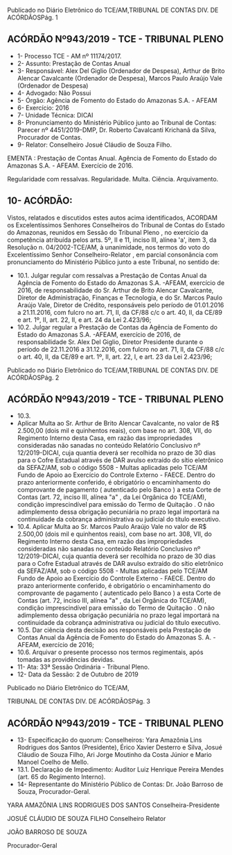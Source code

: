 Publicado  no  Diário  Eletrônico do TCE/AM,TRIBUNAL DE CONTAS DIV. DE ACÓRDÃOSPág. 1

## ACÓRDÃO Nº943/2019 - TCE - TRIBUNAL PLENO

- 1- Processo TCE - AM nº 11174/2017.
- 2- Assunto: Prestação de Contas Anual
- 3- Responsável: Alex  Del  Giglio  (Ordenador  de  Despesa),  Arthur  de  Brito  Alencar Cavalcante  (Ordenador  de  Despesa),  Marcos  Paulo  Araújo  Vale  (Ordenador  de Despesa)
- 4- Advogado: Não Possui
- 5- Órgão: Agência de Fomento do Estado do Amazonas S.A. - AFEAM
- 6- Exercício: 2016
- 7- Unidade Técnica: DICAI
- 8- Pronunciamento  do  Ministério  Público  junto  ao  Tribunal  de  Contas: Parecer  nº 4451/2019-DMP, Dr. Roberto Cavalcanti Krichanã da Silva, Procurador de Contas.
- 9- Relator: Conselheiro Josué Cláudio de Souza Filho.

EMENTA :  Prestação  de  Contas  Anual.  Agência  de Fomento  do  Estado  do  Amazonas  S.A.  -  AFEAM. Exercício de 2016.

Regularidade  com  ressalvas.  Regularidade.  Multa. Ciência. Arquivamento.

## 10-  ACÓRDÃO:

Vistos, relatados e discutidos estes autos acima identificados, ACORDAM os Excelentíssimos Senhores Conselheiros do Tribunal de Contas do Estado do Amazonas, reunidos em Sessão do Tribunal Pleno , no exercício da competência atribuída pelos arts. 5º, II e 11, inciso III, alínea 'a', item 3, da Resolução n. 04/2002-TCE/AM, à unanimidade, nos termos do voto do Excelentíssimo Senhor Conselheiro-Relator , em parcial consonância com pronunciamento do Ministério Público junto a este Tribunal, no sentido de:

- 10.1. Julgar regular com ressalvas a Prestação de Contas Anual da Agência de Fomento do Estado do Amazonas S.A. -AFEAM, exercício de 2016, de responsabilidade do Sr. Arthur de Brito Alencar Cavalcante, Diretor de Administração, Finanças e Tecnologia, e do Sr. Marcos Paulo Araújo Vale, Diretor de Crédito, responsáveis pelo período de 01.01.2016 a 21.11.2016, com fulcro no art. 71, II, da CF/88 c/c  o  art.  40,  II,  da  CE/89  e  art.  1º,  II,  art.  22,  II,  e  art.  24  da  Lei 2.423/96;
- 10.2. Julgar  regular a  Prestação  de  Contas  da  Agência  de  Fomento  do Estado do Amazonas S.A. -AFEAM, exercício de 2016, de responsabilidade  Sr.  Alex  Del  Giglio,  Diretor  Presidente  durante  o período de 22.11.2016 a 31.12.2016, com fulcro no art. 71, II, da CF/88 c/c o art. 40, II, da CE/89 e art. 1º, II, art. 22, I, e art. 23 da Lei 2.423/96;

Publicado  no  Diário  Eletrônico do TCE/AM,TRIBUNAL DE CONTAS DIV. DE ACÓRDÃOSPág. 2

## ACÓRDÃO Nº943/2019 - TCE - TRIBUNAL PLENO

- 10.3.
- Aplicar Multa ao Sr. Arthur de Brito Alencar Cavalcante, no valor de R$ 2.500,00 (dois  mil  e  quinhentos  reais), com  base  no  art.  308,  VII,  do Regimento Interno desta Casa, em razão das impropriedades consideradas não sanadas no conteúdo Relatório Conclusivo nº 12/2019-DICAI,  cuja  quantia deverá  ser  recolhida  no  prazo  de  30  dias para o Cofre Estadual através de DAR avulso extraído do sítio eletrônico da  SEFAZ/AM,  sob  o  código  5508  -  Multas  aplicadas  pelo  TCE/AM  Fundo de Apoio ao Exercício do Controle Externo - FAECE. Dentro do prazo anteriormente conferido, é obrigatório o encaminhamento  do  comprovante  de  pagamento  ( autenticado pelo Banco )  a  esta  Corte  de  Contas  (art.  72,  inciso  III,  alínea  "a"  ,  da  Lei Orgânica do TCE/AM), condição imprescindível para emissão do Termo de Quitação . O não adimplemento dessa obrigação pecuniária no prazo legal importará na continuidade da cobrança administrativa ou judicial do título executivo.
- 10.4. Aplicar Multa ao Sr. Marcos  Paulo  Araújo  Vale  no valor de R$ 2.500,00 (dois  mil  e  quinhentos  reais), com  base  no  art.  308,  VII,  do Regimento Interno desta Casa, em razão das impropriedades consideradas não sanadas no conteúdo Relatório Conclusivo nº 12/2019-DICAI,  cuja  quantia deverá  ser  recolhida  no  prazo  de  30  dias para o Cofre Estadual através de DAR avulso extraído do sítio eletrônico da  SEFAZ/AM,  sob  o  código  5508  -  Multas  aplicadas  pelo  TCE/AM  Fundo de Apoio ao Exercício do Controle Externo - FAECE. Dentro do prazo anteriormente conferido, é obrigatório o encaminhamento  do  comprovante  de  pagamento  ( autenticado pelo Banco )  a  esta  Corte  de  Contas  (art.  72,  inciso  III,  alínea  "a"  ,  da  Lei Orgânica do TCE/AM), condição imprescindível para emissão do Termo de Quitação . O não adimplemento dessa obrigação pecuniária no prazo legal importará na continuidade da cobrança administrativa ou judicial do título executivo.
- 10.5. Dar ciência desta decisão aos responsáveis pela Prestação de Contas Anual da Agência de Fomento do Estado do Amazonas S. A. - AFEAM, exercício de 2016;
- 10.6. Arquivar o  presente  processo nos termos regimentais, após tomadas as providências devidas.
- 11-  Ata: 33ª Sessão Ordinária - Tribunal Pleno.
- 12-  Data da Sessão: 2 de Outubro de 2019

Publicado  no  Diário  Eletrônico do TCE/AM,

TRIBUNAL DE CONTAS DIV. DE ACÓRDÃOSPág. 3

## ACÓRDÃO Nº943/2019 - TCE - TRIBUNAL PLENO

- 13-  Especificação  do  quorum: Conselheiros: Yara  Amazônia  Lins  Rodrigues  dos Santos (Presidente), Érico Xavier Desterro e Silva, Josué Cláudio de Souza Filho, Ari Jorge Moutinho da Costa Júnior e Mario Manoel Coelho de Mello.
- 13.1. Declaração  de  Impedimento: Auditor  Luiz  Henrique  Pereira  Mendes  (art.  65  do Regimento Interno).
- 14-  Representante  do  Ministério  Público  de  Contas: Dr. João  Barroso  de  Souza, Procurador-Geral.

YARA AMAZÔNIA LINS RODRIGUES DOS SANTOS Conselheira-Presidente

JOSUÉ CLÁUDIO DE SOUZA FILHO Conselheiro Relator

JOÃO BARROSO DE SOUZA

Procurador-Geral